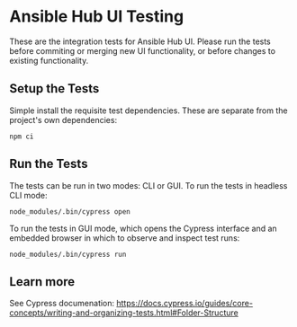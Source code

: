 # Ansible Hub UI Testing

These are the integration tests for Ansible Hub UI. Please run the tests before commiting or merging
new UI functionality, or before changes to existing functionality.

## Setup the Tests

Simple install the requisite test dependencies. These are separate from the project's own dependencies:

    npm ci

## Run the Tests

The tests can be run in two modes: CLI or GUI. To run the tests in headless CLI mode:

    node_modules/.bin/cypress open

To run the tests in GUI mode, which opens the Cypress interface and an embedded browser in which to
observe and inspect test runs:

    node_modules/.bin/cypress run

## Learn more

See Cypress documenation:
    https://docs.cypress.io/guides/core-concepts/writing-and-organizing-tests.html#Folder-Structure
